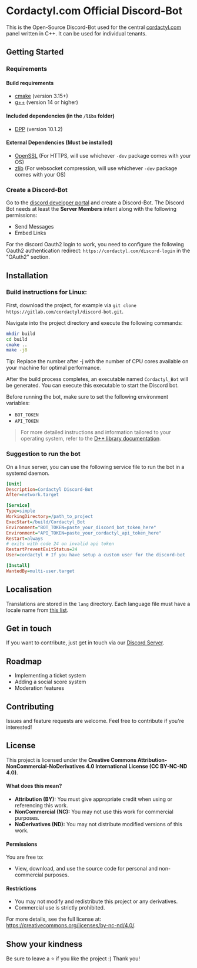 # Cordactyl.com Official Discord-Bot

This is the Open-Source Discord-Bot used for the central [cordactyl.com](https://cordactyl.com/) panel written in C++. 
It can be used for individual tenants.

## Getting Started

### Requirements

#### Build requirements

- [cmake](https://cmake.org/) (version 3.15+)
- [g++](https://gcc.gnu.org) (version 14 or higher)

#### Included dependencies (in the `/libs` folder)

- [DPP](https://github.com/brainboxdotcc/DPP) (version 10.1.2)

#### External Dependencies (Must be installed)

- [OpenSSL](https://openssl.org/) (For HTTPS, will use whichever `-dev` package comes with your OS)
- [zlib](https://zlib.net/) (For websocket compression, will use whichever `-dev` package comes with your OS)


### Create a Discord-Bot
Go to the [discord developer portal](https://discord.com/developers/applications) and create a Discord-Bot.
The Discord Bot needs at least the **Server Members** intent along with the following permissions:
- Send Messages
- Embed Links

For the discord Oauth2 login to work, you need to configure the following Oauth2 authentication redirect: `https://cordactyl.com/discord-login` in the "OAuth2" section.

## Installation

### Build instructions for Linux:

First, download the project, for example via `git clone https://gitlab.com/cordactyl/discord-bot.git`.

Navigate into the project directory and execute the following commands:

```bash
mkdir build
cd build
cmake ..
make -j8
```

Tip: Replace the number after -j with the number of CPU cores available on your machine for optimal performance.

After the build process completes, an executable named `Cordactyl_Bot` will be generated. You can execute this executable to start the Discord bot.

Before running the bot, make sure to set the following environment variables:
- `BOT_TOKEN`
- `API_TOKEN`

> For more detailed instructions and information tailored to your operating system, refer to the [D++ library documentation](https://dpp.dev/installing.html).

### Suggestion to run the bot
On a linux server, you can use the following service file to run the bot in a systemd daemon.

```ini
[Unit]
Description=Cordactyl Discord-Bot
After=network.target

[Service]
Type=simple
WorkingDirectory=/path_to_project
ExecStart=/build/Cordactyl_Bot
Environment="BOT_TOKEN=paste_your_discord_bot_token_here"
Environment="API_TOKEN=paste_your_cordactyl_api_token_here"
Restart=always
# exits with code 24 on invalid api token
RestartPreventExitStatus=24
User=cordactyl # If you have setup a custom user for the discord-bot

[Install]
WantedBy=multi-user.target
```

## Localisation
Translations are stored in the `lang` directory.
Each language file must have a locale name from [this list](https://discord.com/developers/docs/reference#locales).

## Get in touch
If you want to contribute, just get in touch via our [Discord Server](https://discord.gg/J9QxV6awF6).

## Roadmap
- Implementing a ticket system
- Adding a social score system
- Moderation features

## Contributing
Issues and feature requests are welcome. Feel free to contribute if you're interested!

## License
This project is licensed under the **Creative Commons Attribution-NonCommercial-NoDerivatives 4.0 International License (CC BY-NC-ND 4.0)**.

#### What does this mean?
- **Attribution (BY):** You must give appropriate credit when using or referencing this work.
- **NonCommercial (NC):** You may not use this work for commercial purposes.
- **NoDerivatives (ND):** You may not distribute modified versions of this work.

#### Permissions
You are free to:
- View, download, and use the source code for personal and non-commercial purposes.

#### Restrictions
- You may not modify and redistribute this project or any derivatives.
- Commercial use is strictly prohibited.

For more details, see the full license at: https://creativecommons.org/licenses/by-nc-nd/4.0/.

## Show your kindness

Be sure to leave a ⭐️ if you like the project :) Thank you!